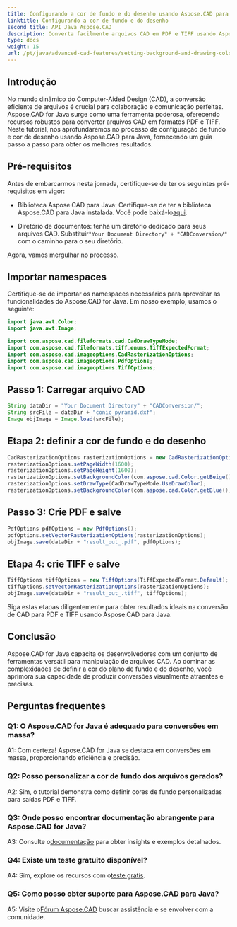 ```yaml
---
title: Configurando a cor de fundo e do desenho usando Aspose.CAD para Java
linktitle: Configurando a cor de fundo e do desenho
second_title: API Java Aspose.CAD
description: Converta facilmente arquivos CAD em PDF e TIFF usando Aspose.CAD para Java. Defina cores de fundo e de desenho personalizadas para obter resultados visualmente impressionantes.
type: docs
weight: 15
url: /pt/java/advanced-cad-features/setting-background-and-drawing-color/
---
```

## Introdução

No mundo dinâmico do Computer-Aided Design (CAD), a conversão eficiente de arquivos é crucial para colaboração e comunicação perfeitas. Aspose.CAD for Java surge como uma ferramenta poderosa, oferecendo recursos robustos para converter arquivos CAD em formatos PDF e TIFF. Neste tutorial, nos aprofundaremos no processo de configuração de fundo e cor de desenho usando Aspose.CAD para Java, fornecendo um guia passo a passo para obter os melhores resultados.

## Pré-requisitos

Antes de embarcarmos nesta jornada, certifique-se de ter os seguintes pré-requisitos em vigor:

-  Biblioteca Aspose.CAD para Java: Certifique-se de ter a biblioteca Aspose.CAD para Java instalada. Você pode baixá-lo[aqui](https://releases.aspose.com/cad/java/).

-  Diretório de documentos: tenha um diretório dedicado para seus arquivos CAD. Substituir`"Your Document Directory" + "CADConversion/"` com o caminho para o seu diretório.

Agora, vamos mergulhar no processo.

## Importar namespaces

Certifique-se de importar os namespaces necessários para aproveitar as funcionalidades do Aspose.CAD for Java. Em nosso exemplo, usamos o seguinte:

```java
import java.awt.Color;
import java.awt.Image;

import com.aspose.cad.fileformats.cad.CadDrawTypeMode;
import com.aspose.cad.fileformats.tiff.enums.TiffExpectedFormat;
import com.aspose.cad.imageoptions.CadRasterizationOptions;
import com.aspose.cad.imageoptions.PdfOptions;
import com.aspose.cad.imageoptions.TiffOptions;
```

## Passo 1: Carregar arquivo CAD

```java
String dataDir = "Your Document Directory" + "CADConversion/";
String srcFile = dataDir + "conic_pyramid.dxf";
Image objImage = Image.load(srcFile);
```

## Etapa 2: definir a cor de fundo e do desenho

```java
CadRasterizationOptions rasterizationOptions = new CadRasterizationOptions();
rasterizationOptions.setPageWidth(1600);
rasterizationOptions.setPageHeight(1600);
rasterizationOptions.setBackgroundColor(com.aspose.cad.Color.getBeige());
rasterizationOptions.setDrawType(CadDrawTypeMode.UseDrawColor);
rasterizationOptions.setBackgroundColor(com.aspose.cad.Color.getBlue());
```

## Passo 3: Crie PDF e salve

```java
PdfOptions pdfOptions = new PdfOptions();
pdfOptions.setVectorRasterizationOptions(rasterizationOptions);
objImage.save(dataDir + "result_out_.pdf", pdfOptions);
```

## Etapa 4: crie TIFF e salve

```java
TiffOptions tiffOptions = new TiffOptions(TiffExpectedFormat.Default);
tiffOptions.setVectorRasterizationOptions(rasterizationOptions);
objImage.save(dataDir + "result_out_.tiff", tiffOptions);
```

Siga estas etapas diligentemente para obter resultados ideais na conversão de CAD para PDF e TIFF usando Aspose.CAD para Java.

## Conclusão

Aspose.CAD for Java capacita os desenvolvedores com um conjunto de ferramentas versátil para manipulação de arquivos CAD. Ao dominar as complexidades de definir a cor do plano de fundo e do desenho, você aprimora sua capacidade de produzir conversões visualmente atraentes e precisas.

## Perguntas frequentes

### Q1: O Aspose.CAD for Java é adequado para conversões em massa?

A1: Com certeza! Aspose.CAD for Java se destaca em conversões em massa, proporcionando eficiência e precisão.

### Q2: Posso personalizar a cor de fundo dos arquivos gerados?

A2: Sim, o tutorial demonstra como definir cores de fundo personalizadas para saídas PDF e TIFF.

### Q3: Onde posso encontrar documentação abrangente para Aspose.CAD for Java?

 A3: Consulte o[documentação](https://reference.aspose.com/cad/java/) para obter insights e exemplos detalhados.

### Q4: Existe um teste gratuito disponível?

 A4: Sim, explore os recursos com o[teste grátis](https://releases.aspose.com/).

### Q5: Como posso obter suporte para Aspose.CAD para Java?

A5: Visite o[Fórum Aspose.CAD](https://forum.aspose.com/c/cad/19) buscar assistência e se envolver com a comunidade.
